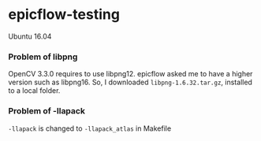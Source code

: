 # epicflow-testing

Ubuntu 16.04

### Problem of libpng

OpenCV 3.3.0 requires to use libpng12.
epicflow asked me to have a higher version such as libpng16.
So, I downloaded `libpng-1.6.32.tar.gz`, installed to a local folder.

### Problem of -llapack

`-llapack` is changed to `-llapack_atlas` in Makefile
